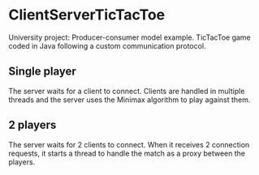 # ClientServerTicTacToe
University project: Producer-consumer model example. TicTacToe game coded in Java following a custom communication protocol.

## Single player
The server waits for a client to connect. Clients are handled in multiple threads and the server uses the Minimax algorithm to play against them.

## 2 players
The server waits for 2 clients to connect. When it receives 2 connection requests, it starts a thread to handle the match as a proxy between the players.
